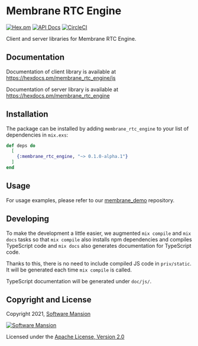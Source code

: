 # Membrane RTC Engine

[![Hex.pm](https://img.shields.io/hexpm/v/membrane_rtc_engine.svg)](https://hex.pm/packages/membrane_rtc_engine)
[![API Docs](https://img.shields.io/badge/api-docs-yellow.svg?style=flat)](https://hexdocs.pm/membrane_rtc_engine)
[![CircleCI](https://circleci.com/gh/membraneframework/membrane_rtc_engine.svg?style=svg)](https://circleci.com/gh/membraneframework/membrane_rtc_engine)

Client and server libraries for Membrane RTC Engine.

## Documentation

Documentation of client library is available at https://hexdocs.pm/membrane_rtc_engine/js

Documentation of server library is available at https://hexdocs.pm/membrane_rtc_engine

## Installation

The package can be installed by adding `membrane_rtc_engine` to your list of dependencies in `mix.exs`:

```elixir
def deps do
  [
    {:membrane_rtc_engine, "~> 0.1.0-alpha.1"}
  ]
end
```

## Usage

For usage examples, please refer to our [membrane_demo](https://github.com/membraneframework/membrane_demo/tree/master/webrtc/videoroom) repository.


## Developing

To make the development a little easier, we augmented `mix compile` and `mix docs` tasks so that `mix compile` also installs npm dependencies and compiles TypeScript code
and `mix docs` also generates documentation for TypeScript code.

Thanks to this, there is no need to include compiled JS code in `priv/static`. It will be generated each time `mix compile` is called.

TypeScript documentation will be generated under `doc/js/`.

## Copyright and License

Copyright 2021, [Software Mansion](https://swmansion.com/?utm_source=git&utm_medium=readme&utm_campaign=membrane_rtc_engine)

[![Software Mansion](https://logo.swmansion.com/logo?color=white&variant=desktop&width=200&tag=membrane-github)](https://swmansion.com/?utm_source=git&utm_medium=readme&utm_campaign=membrane_rtc_engine)

Licensed under the [Apache License, Version 2.0](LICENSE)

